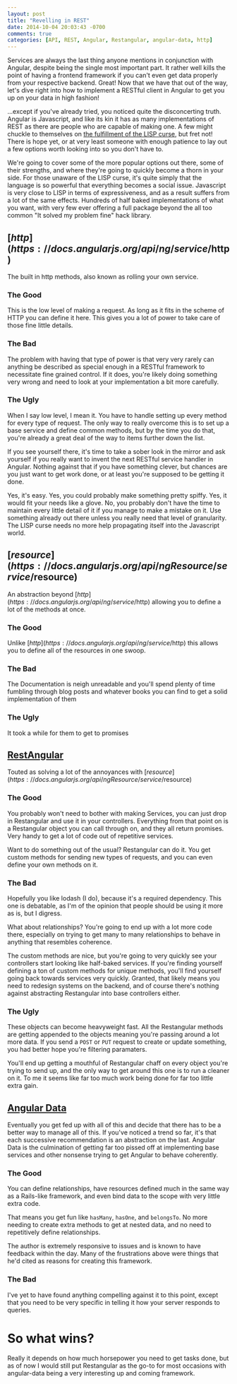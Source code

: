 ```yaml
---
layout: post
title: "Revelling in REST"
date: 2014-10-04 20:03:43 -0700
comments: true
categories: [API, REST, Angular, Restangular, angular-data, http]
---
```


Services are always the last thing anyone mentions in conjunction with Angular, despite being the single most important part. It rather well kills the point of having a frontend framework if you can't even get data properly from your respective backend. Great! Now that we have that out of the way, let's dive right into how to implement a RESTful client in Angular to get you up on your data in high fashion!

...except if you've already tried, you noticed quite the disconcerting truth. Angular is Javascript, and like its kin it has as many implementations of REST as there are people who are capable of making one. A few might chuckle to themselves on [the fulfillment of the LISP curse](http://www.winestockwebdesign.com/Essays/Lisp_Curse.html), but fret not! There is hope yet, or at very least someone with enough patience to lay out a few options worth looking into so you don't have to.

<!-- more -->

We're going to cover some of the more popular options out there, some of their strengths, and where they're going to quickly become a thorn in your side. For those unaware of the LISP curse, it's quite simply that the language is so powerful that everything becomes a social issue. Javascript is very close to LISP in terms of expressiveness, and as a result suffers from a lot of the same effects. Hundreds of half baked implementations of what you want, with very few ever offering a full package beyond the all too common "It solved my problem fine" hack library.

## [$http](https://docs.angularjs.org/api/ng/service/$http)

The built in http methods, also known as rolling your own service.

### The Good

This is the low level of making a request. As long as it fits in the scheme of HTTP you can define it here. This gives you a lot of power to take care of those fine little details.

### The Bad

The problem with having that type of power is that very very rarely can anything be described as special enough in a RESTful framework to necessitate fine grained control. If it does, you're likely doing something very wrong and need to look at your implementation a bit more carefully.

### The Ugly

When I say low level, I mean it. You have to handle setting up every method for every type of request. The only way to really overcome this is to set up a base service and define common methods, but by the time you do that, you're already a great deal of the way to items further down the list.

If you see yourself there, it's time to take a sober look in the mirror and ask yourself if you really want to invent the next RESTful service handler in Angular. Nothing against that if you have something clever, but chances are you just want to get work done, or at least you're supposed to be getting it done.

Yes, it's easy. Yes, you could probably make something pretty spiffy. Yes, it would fit your needs like a glove. No, you probably don't have the time to maintain every little detail of it if you manage to make a mistake on it. Use something already out there unless you really need that level of granularity. The LISP curse needs no more help propagating itself into the Javascript world.

## [$resource](https://docs.angularjs.org/api/ngResource/service/$resource)

An abstraction beyond [$http](https://docs.angularjs.org/api/ng/service/$http) allowing you to define a lot of the methods at once.

### The Good

Unlike [$http](https://docs.angularjs.org/api/ng/service/$http) this allows you to define all of the resources in one swoop.

### The Bad

The Documentation is neigh unreadable and you'll spend plenty of time fumbling through blog posts and whatever books you can find to get a solid implementation of them

### The Ugly

It took a while for them to get to promises

## [RestAngular](https://github.com/mgonto/restangular)

Touted as solving a lot of the annoyances with [$resource](https://docs.angularjs.org/api/ngResource/service/$resource)

### The Good

You probably won't need to bother with making Services, you can just drop in Restangular and use it in your controllers. Everything from that point on is a Restangular object you can call through on, and they all return promises. Very handy to get a lot of code out of repetitive services.

Want to do something out of the usual? Restangular can do it. You get custom methods for sending new types of requests, and you can even define your own methods on it.

### The Bad

Hopefully you like lodash (I do), because it's a required dependency. This one is debatable, as I'm of the opinion that people should be using it more as is, but I digress.

What about relationships? You're going to end up with a lot more code there, especially on trying to get many to many relationships to behave in anything that resembles coherence.

The custom methods are nice, but you're going to very quickly see your controllers start looking like half-baked services. If you're finding yourself defining a ton of custom methods for unique methods, you'll find yourself going back towards services very quickly. Granted, that likely means you need to redesign systems on the backend, and of course there's nothing against abstracting Restangular into base controllers either.

### The Ugly

These objects can become heavyweight fast. All the Restangular methods are getting appended to the objects meaning you're passing around a lot more data. If you send a ``POST`` or ``PUT`` request to create or update something, you had better hope you're filtering paramaters.

You'll end up getting a mouthful of Restangular chaff on every object you're trying to send up, and the only way to get around this one is to run a cleaner on it. To me it seems like far too much work being done for far too little extra gain.

## [Angular Data](https://github.com/jmdobry/angular-data)

Eventually you get fed up with all of this and decide that there has to be a better way to manage all of this. If you've noticed a trend so far, it's that each successive recommendation is an abstraction on the last. Angular Data is the culmination of getting far too pissed off at implementing base services and other nonsense trying to get Angular to behave coherently.

### The Good

You can define relationships, have resources defined much in the same way as a Rails-like framework, and even bind data to the scope with very little extra code.

That means you get fun like ``hasMany``, ``hasOne``, and ``belongsTo``. No more needing to create extra methods to get at nested data, and no need to repetitively define relationships.

The author is extremely responsive to issues and is known to have feedback within the day. Many of the frustrations above were things that he'd cited as reasons for creating this framework.

### The Bad

I've yet to have found anything compelling against it to this point, except that you need to be very specific in telling it how your server responds to queries.

# So what wins?

Really it depends on how much horsepower you need to get tasks done, but as of now I would still put Restangular as the go-to for most occasions with angular-data being a very interesting up and coming framework.

